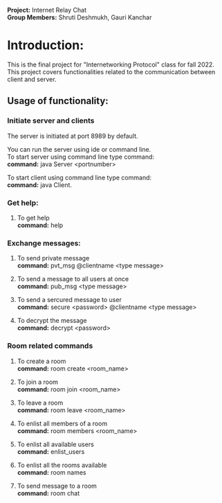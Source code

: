 **Project:** Internet Relay Chat<br />
**Group Members:** Shruti Deshmukh, Gauri Kanchar 

# Introduction:
This is the final project for "Internetworking Protocol" class for fall 2022. <br />
This project covers functionalities related to the communication between client and server. 

## Usage of functionality:

### Initiate server and clients
The server is initiated at port 8989 by default.

You can run the server using ide or command line.<br />
To start server using command line type command:<br />
**command:** java Server \<portnumber>

To start client using command line type command:<br />
**command:** java Client.

### Get help:
1. To get help<br />
   **command:** help
  
### Exchange messages:

1. To send private message<br />
   **command:** pvt_msg @clientname \<type message>

2. To send a message to all users at once<br />
   **command:** pub_msg \<type message>

3. To send a sercured message to user<br />
   **command:** secure \<password> @clientname \<type message>

4. To decrypt the message<br />
   **command:** decrypt \<password>
 
### Room related commands

1. To create a room<br />
   **command:** room create \<room_name>

2. To join a room<br />
   **command:** room join \<room_name>

3. To leave a room<br />
   **command:** room leave \<room_name>

4. To enlist all members of a room<br />
   **command:** room members \<room_name>

5. To enlist all available users<br />
   **command:** enlist_users

6. To enlist all the rooms available<br />
   **command:** room names
   
7. To send message to a room<br />
   **command:** room chat <type message> 


